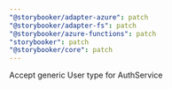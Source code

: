 ```yaml
---
"@storybooker/adapter-azure": patch
"@storybooker/adapter-fs": patch
"@storybooker/azure-functions": patch
"storybooker": patch
"@storybooker/core": patch
---
```


Accept generic User type for AuthService
